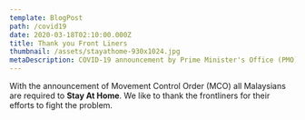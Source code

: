 ```yaml
---
template: BlogPost
path: /covid19
date: 2020-03-18T02:10:00.000Z
title: Thank you Front Liners
thumbnail: /assets/stayathome-930x1024.jpg
metaDescription: COVID-19 announcement by Prime Minister's Office (PMO) to Stay At Home
---
```

With the announcement of Movement Control Order (MCO) all Malaysians are required to **Stay At Home**. We like to thank the frontliners for their efforts to fight the problem.
